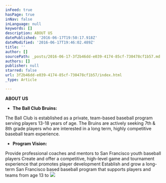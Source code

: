 ```yaml
---
inFeed: true
hasPage: true
inNav: false
inLanguage: null
keywords: []
description: ABOUT US
datePublished: '2016-06-17T19:50:17.918Z'
dateModified: '2016-06-17T19:46:02.489Z'
title: ''
author: []
sourcePath: _posts/2016-06-17-3f2b46dd-e039-4174-85cf-730478cf1b57.md
authors: []
publisher: null
starred: false
url: 3f2b46dd-e039-4174-85cf-730478cf1b57/index.html
_type: Article

---
```

**ABOUT US**

* **The Ball Club Bruins:**

The Ball Club is established as a private, team-based baseball program serving players 13-18 years of age. The Bruins are actively seeking 7th & 8th grade players who are interested in a long term, highly competitive baseball team experience.

* **Program Vision:**

Provide professional coaches and mentors to San Francisco youth baseball players Create and offer a competitive, high-level game and tournament experience that promotes player development Establish and grow a long-term San Francisco based baseball program that supports players and teams from age 13 to
![](https://the-grid-user-content.s3-us-west-2.amazonaws.com/7d8e3c91-f8de-4bd8-859f-9b4bf1a6ee18.png)